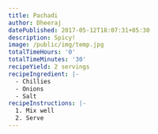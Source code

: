 ```yaml
---
title: Pachadi
author: Dheeraj
datePublished: 2017-05-12T18:07:31+05:30
description: Spicy!
image: /public/img/temp.jpg
totalTimeHours: '0'
totalTimeMinutes: '30'
recipeYield: 2 servings
recipeIngredient: |-
  - Chillies
  - Onions
  - Salt
recipeInstructions: |-
  1. Mix well
  2. Serve
---
```

